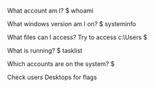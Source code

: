 What account am I?
$ whoami

What windows version am I on?
$ systeminfo

What files can I access?
Try to access c:\\Users
$ 

What is running?
$ tasklist

Which accounts are on the system?
$ 

Check users Desktops for flags

